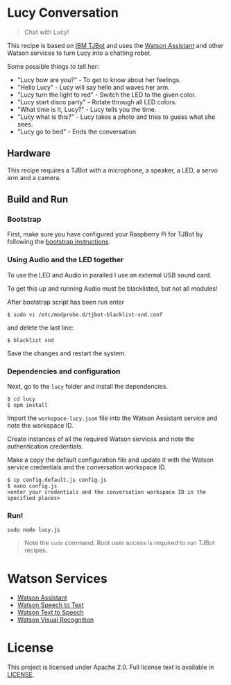 
# Lucy Conversation
> Chat with Lucy!

This recipe is based on [IBM TJBot](https://github.com/ibmtjbot/tjbot) and uses the [Watson Assistant](https://www.ibm.com/watson/services/conversation/) and other Watson services to turn Lucy into a chatting robot.

Some possible things to tell her:

* "Lucy how are you?" - To get to know about her feelings.
* "Hello Lucy" - Lucy will say hello and waves her arm.
* "Lucy turn the light to red" - Switch the LED to the given color.
* "Lucy start disco party" - Rotate through all LED colors.
* "What time is it, Lucy?" - Lucy tells you the time.
* "Lucy what is this?" - Lucy takes a photo and tries to guess what she sees.
* "Lucy go to bed" - Ends the conversation


## Hardware
This recipe requires a TJBot with a microphone, a speaker, a LED, a servo arm and a camera.


## Build and Run

### Bootstrap
First, make sure you have configured your Raspberry Pi for TJBot by following the [bootstrap instructions](https://github.com/ibmtjbot/tjbot/tree/master/bootstrap).

### Using Audio and the LED together
To use the LED and Audio in paralled I use an external USB sound card.

To get this up and running Audio must be blacklisted, but not all modules!

After bootstrap script has been run enter

    $ sudo vi /etc/modprobe.d/tjbot-blacklist-snd.conf

and delete the last line:

    $ blacklist snd

Save the changes and restart the system.

### Dependencies and configuration

Next, go to the `lucy` folder and install the dependencies.

    $ cd lucy
    $ npm install

Import the `workspace-lucy.json` file into the Watson Assistant service and note the workspace ID.

Create instances of all the required Watson services and note the authentication credentials.

Make a copy the default configuration file and update it with the Watson service credentials and the conversation workspace ID.

    $ cp config.default.js config.js
    $ nano config.js
    <enter your credentials and the conversation workspace ID in the specified places>

### Run!

    sudo node lucy.js

> Note the `sudo` command. Root user access is required to run TJBot recipes.

# Watson Services
- [Watson Assistant](https://www.ibm.com/watson/services/conversation/)
- [Watson Speech to Text](https://www.ibm.com/watson/services/speech-to-text/)
- [Watson Text to Speech](https://www.ibm.com/watson/services/text-to-speech/)
- [Watson Visual Recognition](https://www.ibm.com/watson/services/visual-recognition/)

# License
This project is licensed under Apache 2.0. Full license text is available in [LICENSE](LICENSE).

